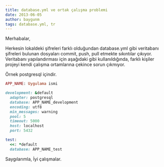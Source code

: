 ```yaml
---
title: database.yml ve ortak çalışma problemi
date: 2013-06-05
author: baygunm
tags: database.yml, tr
---
```


Merhabalar,

Herkesin lokaldeki şifreleri farklı olduğundan database.yml gibi veritabanı şifreleri bulunan dosyaları commit, push, pull etmekte sıkıntılar çıkıyor. Veritabanı yapılandırması için aşağıdaki gibi kullanıldığında, farklı kişiler projeyi kendi çalışma ortamlarına çekince sorun çıkmıyor.

Örnek postgresql içindir.

```ruby
APP_NAME: Uygulama ismi

development: &default
  adapter: postgresql
  database: APP_NAME_development
  encoding: utf8
  min_messages: warning
  pool: 5
  timeout: 5000
  host: localhost
  port: 5432

test:
  <<: *default
  database: APP_NAME_test
```

Saygılarımla,
İyi çalışmalar.
